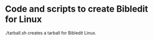 # Code and scripts to create Bibledit for Linux

./tarball.sh creates a tarball for Bibledit Linux.

